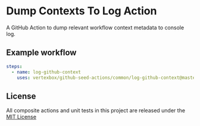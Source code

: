 # Dump Contexts To Log Action

A GitHub Action to dump relevant workflow context metadata to console log.

## Example workflow

```yml
steps:
  - name: log-github-context
    uses: vertexbox/github-seed-actions/common/log-github-context@master
```

## License

All composite actions and unit tests in this project are released under the [MIT License](../../LICENSE)
